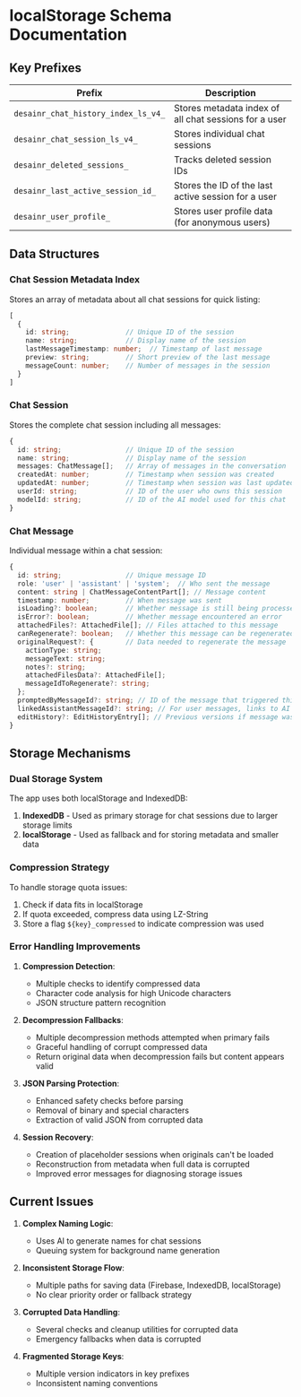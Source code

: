 # localStorage Schema Documentation

## Key Prefixes

| Prefix | Description |
|--------|-------------|
| `desainr_chat_history_index_ls_v4_` | Stores metadata index of all chat sessions for a user |
| `desainr_chat_session_ls_v4_` | Stores individual chat sessions |
| `desainr_deleted_sessions_` | Tracks deleted session IDs |
| `desainr_last_active_session_id_` | Stores the ID of the last active session for a user |
| `desainr_user_profile_` | Stores user profile data (for anonymous users) |

## Data Structures

### Chat Session Metadata Index
Stores an array of metadata about all chat sessions for quick listing:

```typescript
[
  {
    id: string;              // Unique ID of the session
    name: string;            // Display name of the session 
    lastMessageTimestamp: number;  // Timestamp of last message
    preview: string;         // Short preview of the last message
    messageCount: number;    // Number of messages in the session
  }
]
```

### Chat Session
Stores the complete chat session including all messages:

```typescript
{
  id: string;                // Unique ID of the session
  name: string;              // Display name of the session
  messages: ChatMessage[];   // Array of messages in the conversation
  createdAt: number;         // Timestamp when session was created
  updatedAt: number;         // Timestamp when session was last updated
  userId: string;            // ID of the user who owns this session
  modelId: string;           // ID of the AI model used for this chat
}
```

### Chat Message
Individual message within a chat session:

```typescript
{
  id: string;                // Unique message ID
  role: 'user' | 'assistant' | 'system';  // Who sent the message
  content: string | ChatMessageContentPart[]; // Message content
  timestamp: number;         // When message was sent
  isLoading?: boolean;       // Whether message is still being processed
  isError?: boolean;         // Whether message encountered an error
  attachedFiles?: AttachedFile[]; // Files attached to this message
  canRegenerate?: boolean;   // Whether this message can be regenerated
  originalRequest?: {        // Data needed to regenerate the message
    actionType: string;
    messageText: string;
    notes?: string;
    attachedFilesData?: AttachedFile[];
    messageIdToRegenerate?: string;
  };
  promptedByMessageId?: string; // ID of the message that triggered this response
  linkedAssistantMessageId?: string; // For user messages, links to AI response
  editHistory?: EditHistoryEntry[]; // Previous versions if message was edited
}
```

## Storage Mechanisms

### Dual Storage System
The app uses both localStorage and IndexedDB:

1. **IndexedDB** - Used as primary storage for chat sessions due to larger storage limits
2. **localStorage** - Used as fallback and for storing metadata and smaller data

### Compression Strategy
To handle storage quota issues:

1. Check if data fits in localStorage
2. If quota exceeded, compress data using LZ-String
3. Store a flag `${key}_compressed` to indicate compression was used

### Error Handling Improvements

1. **Compression Detection**:
   - Multiple checks to identify compressed data
   - Character code analysis for high Unicode characters
   - JSON structure pattern recognition

2. **Decompression Fallbacks**:
   - Multiple decompression methods attempted when primary fails
   - Graceful handling of corrupt compressed data
   - Return original data when decompression fails but content appears valid

3. **JSON Parsing Protection**:
   - Enhanced safety checks before parsing
   - Removal of binary and special characters
   - Extraction of valid JSON from corrupted data

4. **Session Recovery**:
   - Creation of placeholder sessions when originals can't be loaded
   - Reconstruction from metadata when full data is corrupted
   - Improved error messages for diagnosing storage issues

## Current Issues

1. **Complex Naming Logic**: 
   - Uses AI to generate names for chat sessions
   - Queuing system for background name generation

2. **Inconsistent Storage Flow**:
   - Multiple paths for saving data (Firebase, IndexedDB, localStorage)
   - No clear priority order or fallback strategy

3. **Corrupted Data Handling**:
   - Several checks and cleanup utilities for corrupted data
   - Emergency fallbacks when data is corrupted

4. **Fragmented Storage Keys**:
   - Multiple version indicators in key prefixes
   - Inconsistent naming conventions 